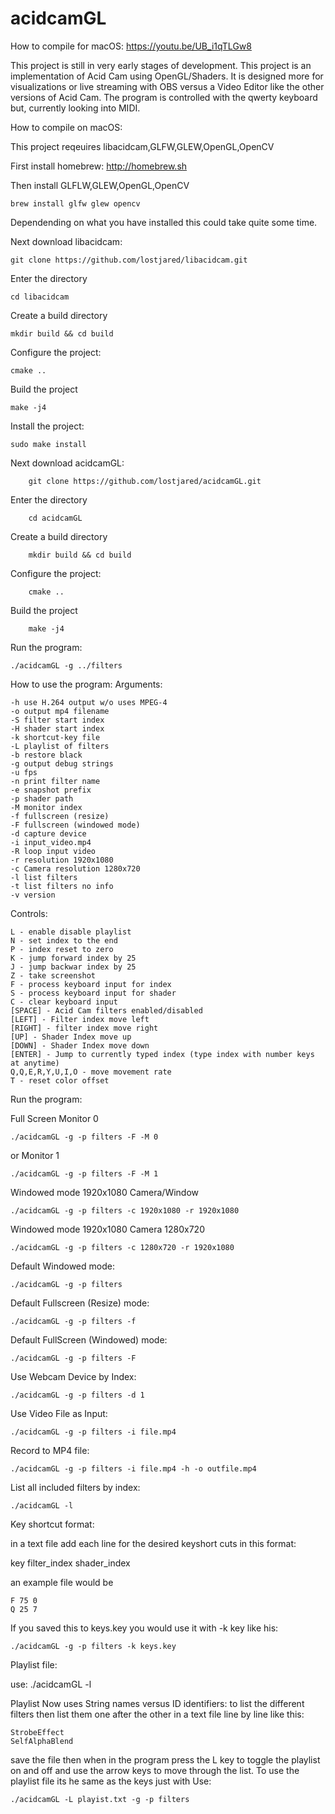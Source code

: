 # acidcamGL

How to compile for macOS: https://youtu.be/UB_i1qTLGw8

This project is still in very early stages of development.
This project is an implementation of Acid Cam using OpenGL/Shaders.
It is designed more for visualizations or live streaming with OBS versus a Video Editor like the other versions of Acid Cam.
The program is controlled with the qwerty keyboard but, currently looking into MIDI.


How to compile on macOS:

This project reqeuires libacidcam,GLFW,GLEW,OpenGL,OpenCV

First install homebrew: http://homebrew.sh

Then install GLFLW,GLEW,OpenGL,OpenCV

	brew install glfw glew opencv

Dependending on what you have installed this could take quite some time.

Next download libacidcam:

	git clone https://github.com/lostjared/libacidcam.git

Enter the directory

	cd libacidcam

Create a build directory

	mkdir build && cd build

Configure the project:
	
	cmake ..

Build the project

	make -j4

Install the project:

	sudo make install

Next download acidcamGL:

        git clone https://github.com/lostjared/acidcamGL.git

Enter the directory

        cd acidcamGL

Create a build directory

        mkdir build && cd build

Configure the project:

        cmake ..

Build the project

        make -j4

Run the program:

	./acidcamGL -g ../filters


How to use the program:
Arguments:

	-h use H.264 output w/o uses MPEG-4
	-o output mp4 filename
	-S filter start index
	-H shader start index
	-k shortcut-key file
	-L playlist of filters
	-b restore black
	-g output debug strings
	-u fps
	-n print filter name
	-e snapshot prefix
	-p shader path
	-M monitor index
	-f fullscreen (resize)
	-F fullscreen (windowed mode)
	-d capture device
	-i input_video.mp4
	-R loop input video
	-r resolution 1920x1080
	-c Camera resolution 1280x720
	-l list filters
	-t list filters no info
	-v version

Controls:

	L - enable disable playlist
	N - set index to the end
	P - index reset to zero
	K - jump forward index by 25
	J - jump backwar index by 25
	Z - take screenshot
	F - process keyboard input for index
	S - process keyboard input for shader
	C - clear keyboard input
	[SPACE] - Acid Cam filters enabled/disabled
	[LEFT] - Filter index move left
	[RIGHT] - filter index move right
	[UP] - Shader Index move up
	[DOWN] - Shader Index move down
	[ENTER] - Jump to currently typed index (type index with number keys at anytime)
	Q,Q,E,R,Y,U,I,O - move movement rate
	T - reset color offset

Run the program:

Full Screen Monitor 0

	./acidcamGL -g -p filters -F -M 0

or Monitor 1

	./acidcamGL -g -p filters -F -M 1

Windowed mode 1920x1080 Camera/Window

	./acidcamGL -g -p filters -c 1920x1080 -r 1920x1080

Windowed mode 1920x1080 Camera 1280x720

	./acidcamGL -g -p filters -c 1280x720 -r 1920x1080

Default Windowed  mode:

	./acidcamGL -g -p filters 

Default Fullscreen (Resize) mode:

	./acidcamGL -g -p filters -f

Default FullScreen (Windowed) mode:

	./acidcamGL -g -p filters -F

Use Webcam Device by Index:
	
	./acidcamGL -g -p filters -d 1

Use Video File as Input:

	./acidcamGL -g -p filters -i file.mp4

Record to MP4 file:

	./acidcamGL -g -p filters -i file.mp4 -h -o outfile.mp4

List all included filters by index:

	./acidcamGL -l

Key shortcut format:

in a text file add each line for the desired keyshort cuts in this format:

key filter_index shader_index

an example file would be

	F 75 0
	Q 25 7
If you saved this to keys.key you would use it with -k key like his:

	./acidcamGL -g -p filters -k keys.key

Playlist file:

use:
	./acidcamGL -l

Playlist Now uses String names versus ID identifiers:
to list the different filters
then list them one after the other in a text file line by line like this:

	StrobeEffect
	SelfAlphaBlend

save the file then when in the program press the L key to toggle the playlist on and off and use the arrow keys to move through the list.
To use the playlist file its he same as the keys just with
Use:

	./acidcamGL -L playist.txt -g -p filters

